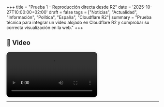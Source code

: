 +++
title = "Prueba 1 – Reproducción directa desde R2"
date = '2025-10-27T10:00:00+02:00'
draft = false
tags = ["Noticias", "Actualidad", "Información", "Política", "España", "Cloudflare R2"]
summary = "Prueba técnica para integrar un vídeo alojado en Cloudflare R2 y comprobar su correcta visualización en la web."
+++
## 🎥 Video

<video controls preload="metadata" style="max-width:100%; height:auto; border-radius:12px; box-shadow:0 0 10px rgba(0,0,0,0.15);">
  <source src="https://pub-240094f2e1ec4a01996b0538dbaed474.r2.dev/prueba-comprimida.mp4" type="video/mp4">
  Tu navegador no soporta la reproducción de video.
</video>

---

